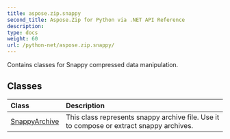 ```yaml
---
title: aspose.zip.snappy
second_title: Aspose.Zip for Python via .NET API Reference
description: 
type: docs
weight: 60
url: /python-net/aspose.zip.snappy/
---
```



Contains classes for Snappy compressed data manipulation.

## Classes
| Class | Description |
| :- | :- |
|[SnappyArchive](/zip/python-net/aspose.zip.snappy/snappyarchive/)|This class represents snappy archive file. Use it to compose or extract snappy archives.|
